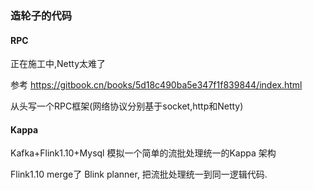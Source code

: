 ### 造轮子的代码

#### RPC

正在施工中,Netty太难了

参考 https://gitbook.cn/books/5d18c490ba5e347f1f839844/index.html

从头写一个RPC框架(网络协议分别基于socket,http和Netty)

#### Kappa

Kafka+Flink1.10+Mysql 模拟一个简单的流批处理统一的Kappa 架构

Flink1.10 merge了 Blink planner, 把流批处理统一到同一逻辑代码.

